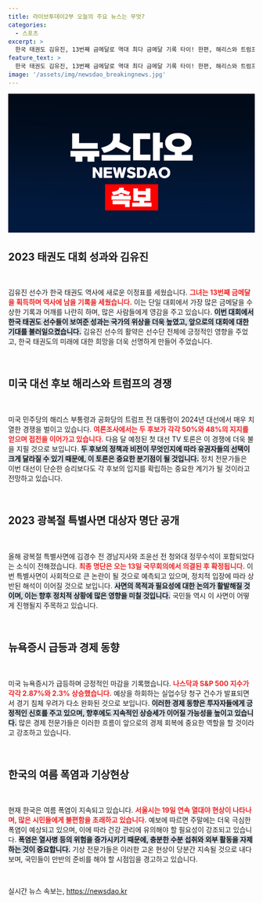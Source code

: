 ```yaml
---
title: 라이브투데이2부 오늘의 주요 뉴스는 무엇?
categories:
  - 스포츠
excerpt: >
  한국 태권도 김유진, 13번째 금메달로 역대 최다 금메달 기록 타이! 한편, 해리스와 트럼프, 경합주에서 초접전 속 첫 TV 토론 기대!
feature_text: >
  한국 태권도 김유진, 13번째 금메달로 역대 최다 금메달 기록 타이! 한편, 해리스와 트럼프, 경합주에서 초접전 속 첫 TV 토론 기대!
image: '/assets/img/newsdao_breakingnews.jpg'
---
```


<p><img src="/assets/img/newsdao_breakingnews.jpg" alt="koreaapp 속보" /></p>

<h2 data-ke-size="size26">2023 태권도 대회 성과와 김유진</h2>

<p data-ke-size="size16">&nbsp;</p>

<p>김유진 선수가 한국 태권도 역사에 새로운 이정표를 세웠습니다. <b><span style="color: #ee2323;">그녀는 13번째 금메달을 획득하며 역사에 남을 기록을 세웠습니다.</span></b> 이는 단일 대회에서 가장 많은 금메달을 수상한 기록과 어깨를 나란히 하며, 많은 사람들에게 영감을 주고 있습니다. <b><span style="background-color: #21538527;">이번 대회에서 한국 태권도 선수들이 보여준 성과는 국가의 위상을 더욱 높였고, 앞으로의 대회에 대한 기대를 불러일으켰습니다.</span></b> 김유진 선수의 활약은 선수단 전체에 긍정적인 영향을 주었고, 한국 태권도의 미래에 대한 희망을 더욱 선명하게 만들어 주었습니다. </p>

<p data-ke-size="size16">&nbsp;</p>

<h2 data-ke-size="size26">미국 대선 후보 해리스와 트럼프의 경쟁</h2>

<p data-ke-size="size16">&nbsp;</p>

<p>미국 민주당의 해리스 부통령과 공화당의 트럼프 전 대통령이 2024년 대선에서 매우 치열한 경쟁을 벌이고 있습니다. <b><span style="color: #ee2323;">여론조사에서는 두 후보가 각각 50%와 48%의 지지를 얻으며 접전을 이어가고 있습니다.</span></b> 다음 달 예정된 첫 대선 TV 토론은 이 경쟁에 더욱 불을 지필 것으로 보입니다. <b><span style="background-color: #21538527;">두 후보의 정책과 비전이 무엇인지에 따라 유권자들의 선택이 크게 달라질 수 있기 때문에, 이 토론은 중요한 분기점이 될 것입니다.</span></b> 정치 전문가들은 이번 대선이 단순한 승리보다도 각 후보의 입지를 확립하는 중요한 계기가 될 것이라고 전망하고 있습니다. </p>

<p data-ke-size="size16">&nbsp;</p>

<h2 data-ke-size="size26">2023 광복절 특별사면 대상자 명단 공개</h2>

<p data-ke-size="size16">&nbsp;</p>

<p>올해 광복절 특별사면에 김경수 전 경남지사와 조윤선 전 청와대 정무수석이 포함되었다는 소식이 전해졌습니다. <b><span style="color: #ee2323;">최종 명단은 오는 13일 국무회의에서 의결된 후 확정됩니다.</span></b> 이번 특별사면이 사회적으로 큰 논란이 될 것으로 예측되고 있으며, 정치적 입장에 따라 상반된 해석이 이어질 것으로 보입니다. <b><span style="background-color: #21538527;">사면의 목적과 필요성에 대한 논의가 활발해질 것이며, 이는 향후 정치적 상황에 많은 영향을 미칠 것입니다.</span></b> 국민들 역시 이 사면이 어떻게 진행될지 주목하고 있습니다. </p>

<p data-ke-size="size16">&nbsp;</p>

<h2 data-ke-size="size26">뉴욕증시 급등과 경제 동향</h2>

<p data-ke-size="size16">&nbsp;</p>

<p>미국 뉴욕증시가 급등하며 긍정적인 마감을 기록했습니다. <b><span style="color: #ee2323;">나스닥과 S&amp;P 500 지수가 각각 2.87%와 2.3% 상승했습니다.</span></b> 예상을 하회하는 실업수당 청구 건수가 발표되면서 경기 침체 우려가 다소 완화된 것으로 보입니다. <b><span style="background-color: #21538527;">이러한 경제 동향은 투자자들에게 긍정적인 신호를 주고 있으며, 향후에도 지속적인 상승세가 이어질 가능성을 높이고 있습니다.</span></b> 많은 경제 전문가들은 이러한 흐름이 앞으로의 경제 회복에 중요한 역할을 할 것이라고 강조하고 있습니다. </p>

<p data-ke-size="size16">&nbsp;</p>

<h2 data-ke-size="size26">한국의 여름 폭염과 기상현상</h2>

<p data-ke-size="size16">&nbsp;</p>

<p>현재 한국은 여름 폭염이 지속되고 있습니다. <b><span style="color: #ee2323;">서울시는 19일 연속 열대야 현상이 나타나며, 많은 시민들에게 불편함을 초래하고 있습니다.</span></b> 예보에 따르면 주말에는 더욱 극심한 폭염이 예상되고 있으며, 이에 따라 건강 관리에 유의해야 할 필요성이 강조되고 있습니다. <b><span style="background-color: #21538527;">폭염은 열사병 등의 위험을 증가시키기 때문에, 충분한 수분 섭취와 외부 활동을 자제하는 것이 중요합니다.</span></b> 기상 전문가들은 이러한 고온 현상이 당분간 지속될 것으로 내다보며, 국민들이 만반의 준비를 해야 할 시점임을 경고하고 있습니다. </p>

<p data-ke-size="size16">&nbsp;</p>
실시간 뉴스 속보는, <a href="https://newsdao.kr" rel="dofollow">https://newsdao.kr</a>


